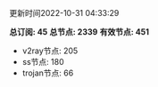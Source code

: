 更新时间2022-10-31 04:33:29

**总订阅: 45**
**总节点: 2339**
**有效节点: 451**
- v2ray节点: 205
- ss节点: 180
- trojan节点: 66
